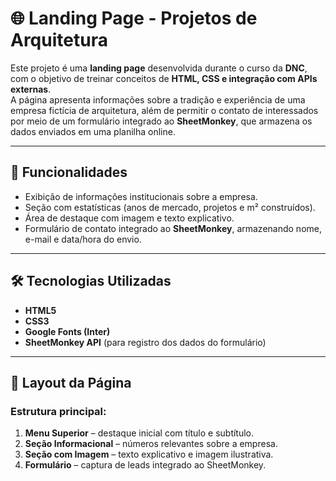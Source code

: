 # 🌐 Landing Page - Projetos de Arquitetura

Este projeto é uma **landing page** desenvolvida durante o curso da **DNC**, com o objetivo de treinar conceitos de **HTML, CSS e integração com APIs externas**.  
A página apresenta informações sobre a tradição e experiência de uma empresa fictícia de arquitetura, além de permitir o contato de interessados por meio de um formulário integrado ao **SheetMonkey**, que armazena os dados enviados em uma planilha online.

---

## 🚀 Funcionalidades
- Exibição de informações institucionais sobre a empresa.
- Seção com estatísticas (anos de mercado, projetos e m² construídos).
- Área de destaque com imagem e texto explicativo.
- Formulário de contato integrado ao **SheetMonkey**, armazenando nome, e-mail e data/hora do envio.

---

## 🛠️ Tecnologias Utilizadas
- **HTML5**
- **CSS3**
- **Google Fonts (Inter)**
- **SheetMonkey API** (para registro dos dados do formulário)

---

## 📸 Layout da Página
### Estrutura principal:
1. **Menu Superior** – destaque inicial com título e subtítulo.  
2. **Seção Informacional** – números relevantes sobre a empresa.  
3. **Seção com Imagem** – texto explicativo e imagem ilustrativa.  
4. **Formulário** – captura de leads integrado ao SheetMonkey. 
